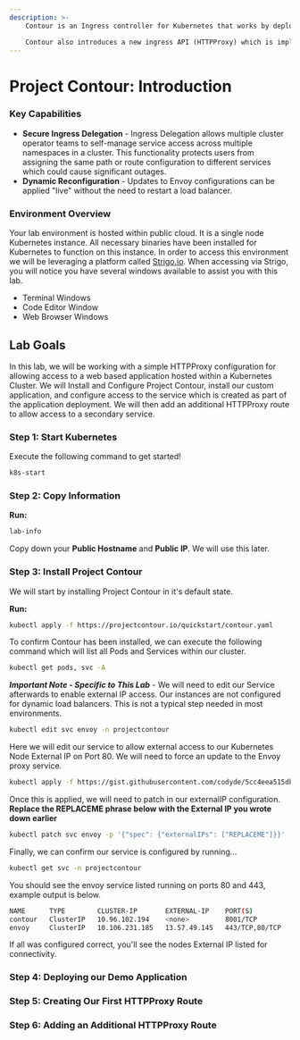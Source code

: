 ```yaml
---
description: >-
    Contour is an Ingress controller for Kubernetes that works by deploying the Envoy proxy as a reverse proxy and load balancer. Contour supports dynamic configuration updates out of the box while maintaining a lightweight profile.

    Contour also introduces a new ingress API (HTTPProxy) which is implemented via a Custom Resource Definition (CRD). Its goal is to expand upon the functionality of the Ingress API to allow for a richer user experience as well as solve shortcomings in the original design.
---
```


# Project Contour: Introduction

### Key Capabilities

* **Secure Ingress Delegation** - Ingress Delegation allows multiple cluster operator teams to self-manage service access across multiple namespaces in a cluster. This functionality protects users from assigning the same path or route configuration to different services which could cause significant outages.
* **Dynamic Reconfiguration** - Updates to Envoy configurations can be applied "live" without the need to restart a load balancer.

### Environment Overview

Your lab environment is hosted within public cloud. It is a single node Kubernetes instance. All necessary binaries have been installed for Kubernetes to function on this instance. In order to access this environment we will be leveraging a platform called [Strigo.io](https://strigo.io). When accessing via Strigo, you will notice you have several windows available to assist you with this lab.

* Terminal Windows
* Code Editor Window
* Web Browser Windows

## Lab Goals

In this lab, we will be working with a simple HTTPProxy configuration for allowing access to a web based application hosted within a Kubernetes Cluster. We will Install and Configure Project Contour, install our custom application, and configure access to the service which is created as part of the application deployment. We will then add an additional HTTPProxy route to allow access to a secondary service.

### Step 1: Start Kubernetes

Execute the following command to get started!

```bash
k8s-start
```

### Step 2: Copy Information

**Run:**

```bash
lab-info
```

Copy down your **Public Hostname** and **Public IP**. We will use this later.

### Step 3: Install Project Contour

We will start by installing Project Contour in it's default state.

**Run:**

```bash
kubectl apply -f https://projectcontour.io/quickstart/contour.yaml
```

To confirm Contour has been installed, we can execute the following command which will list all Pods and Services within our cluster.

```bash
kubectl get pods, svc -A
```

**_Important Note - Specific to This Lab_** - We will need to edit our Service afterwards to enable external IP access. Our instances are not configured for dynamic load balancers. This is not a typical step needed in most environments.

```bash
kubectl edit svc envoy -n projectcontour
```

Here we will edit our service to allow external access to our Kubernetes Node External IP on Port 80. We will need to force an update to the Envoy proxy service.

```bash
kubectl apply -f https://gist.githubusercontent.com/codyde/5cc4eea515dba6970ef7e39848b73042/raw/7b203ae926e50d68ff75116212bba4aef327691a/envoy-update.yaml --force
```

Once this is applied, we will need to patch in our externalIP configuration. **Replace the REPLACEME phrase below with the External IP you wrote down earlier**

```bash
kubectl patch svc envoy -p '{"spec": {"externalIPs": ["REPLACEME"]}}'
```

Finally, we can confirm our service is configured by running...

```bash
kubectl get svc -n projectcontour
```

You should see the envoy service listed running on ports 80 and 443, example output is below. 

```bash
NAME      TYPE        CLUSTER-IP       EXTERNAL-IP    PORT(S)          AGE
contour   ClusterIP   10.96.102.194    <none>         8001/TCP         11m
envoy     ClusterIP   10.106.231.185   13.57.49.145   443/TCP,80/TCP   2m41s
```

If all was configured correct, you'll see the nodes External IP listed for connectivity.

### Step 4: Deploying our Demo Application

### Step 5: Creating Our First HTTPProxy Route

### Step 6: Adding an Additional HTTPProxy Route
